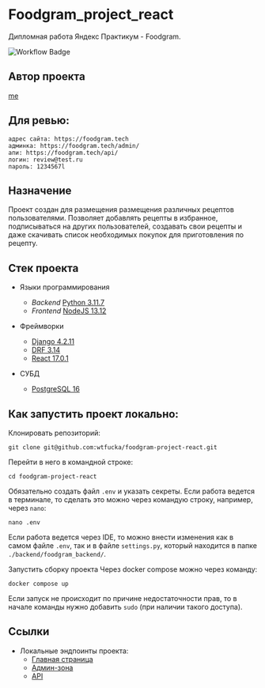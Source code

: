 # Foodgram_project_react
Дипломная работа Яндекс Практикум - Foodgram.

![Workflow Badge](https://github.com/wtfucka/foodgram-project-react/actions/workflows/main.yml/badge.svg?branch=master&event=push)
## Автор проекта

[me](https://github.com/wtfucka)

## Для ревью:
    адрес сайта: https://foodgram.tech
    админка: https://foodgram.tech/admin/
    апи: https://foodgram.tech/api/
    логин: review@test.ru
    пароль: 1234567l

## Назначение

Проект создан для размещения размещения различных рецептов пользователями. Позволяет добавлять рецепты в избранное, подписываться на других пользователей, создавать свои рецепты и даже скачивать список необходимых покупок для приготовления по рецепту.

## Стек проекта

- Языки программирования
    - *Backend* [Python 3.11.7](https://www.python.org/downloads/release/python-3117/)
    - *Frontend* [NodeJS 13.12](https://nodejs.org/en/blog/release/v13.12.0)

- Фреймворки
    - [Django 4.2.11](https://docs.djangoproject.com/en/5.0/releases/4.2.11/)
    - [DRF 3.14](https://www.django-rest-framework.org/community/3.14-announcement/)
    - [React 17.0.1](https://github.com/facebook/react/blob/main/CHANGELOG.md#1701-october-22-2020)

- СУБД
    - [PostgreSQL 16](https://www.postgresql.org/about/news/postgresql-16-released-2715/)



## Как запустить проект локально:

Клонировать репозиторий:

```
git clone git@github.com:wtfucka/foodgram-project-react.git
```

Перейти в него в командной строке:

```
cd foodgram-project-react
```

Обязательно создать файл `.env` и указать секреты. 
Если работа ведется в терминале, то сделать это можно через командую строку, например, через `nano`:

```
nano .env
```
Если работа ведется через IDE, то можно внести изменения как в самом файле `.env`, так и в файле `settings.py`, который находится в папке `./backend/foodgram_backend/`.

Запустить сборку проекта Через docker compose можно через команду:

```
docker compose up
```

Если запуск не происходит по причине недостаточности прав, то в начале команды нужно добавить `sudo` (при наличии такого доступа).

## Ссылки
- Локальные эндпоинты проекта:
    - [Главная страница](http://localhost:8000/)
    - [Админ-зона](http://localhost:8000/admin/)
    - [API](http://localhost:8000/api/)
